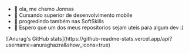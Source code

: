 - 👋 ola, me chamo Jonnas
- 👀 Cursando superior de desenvolvimento mobile
- 🌱 progredindo também nas SoftSkills
- 💞️ Espero que um dos meus repositorios sejam uteis para algum dev :)

<div>	
![Anurag's GitHub stats](https://github-readme-stats.vercel.app/api?username=anuraghazra&show_icons=true)
</div>

